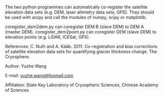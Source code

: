 The two python programmes can automatically co-register the satellite elevation data sets (e.g. DEM, laser altimetry data sets, GPS). They should be used with arcpy and call the modules of numpy, scipy or matplotlib.

coregister_dem2dem.py can coregister DEM B (slave DEM) to DEM A (master DEM).
coregister_dem2point.py can coregister DEM (slave DEM) to elevation points (e.g. LiDAR, ICESat, GPS).

References: C. Nuth and A. Kääb. 2011. Co-registration and bias corrections of satellite elevation data sets for quantifying glacier thickness change. The Cryosphere.

Author: Yuzhe Wang

E-mail: yuzhe.wang@foxmail.com

Affiliation: State Key Laboratory of Cryospheric Sciences, Chinese Academy of Sciences
